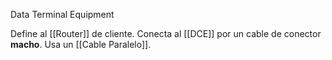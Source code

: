 Data Terminal Equipment

Define al [[Router]] de cliente. Conecta al [[DCE]] por un cable de conector **macho**. Usa un [[Cable Paralelo]].


